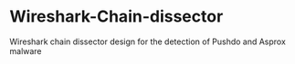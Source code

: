 # Wireshark-Chain-dissector
Wireshark chain dissector design for the detection of Pushdo and Asprox malware
